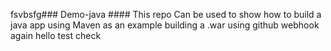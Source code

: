 fsvbsfg### Demo-java ####
This repo Can be used to show how to build a java app using Maven as an example building a .war using github webhook again hello test check
 
